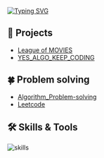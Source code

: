 [![Typing SVG](https://readme-typing-svg.demolab.com/?lines=Hi+there+😊&size=30&color=58a6ff)](https://git.io/typing-svg)
## :seedling: Projects
- <a href="https://github.com/kimsj-git/League_of_MOVIES">League of MOVIES</a>
- <a href="https://github.com/kimsj-git/YES_ALGO_KEEP_CODING">YES_ALGO_KEEP_CODING</a>

## :four_leaf_clover: Problem solving
- <a href="https://github.com/kimsj-git/Algorithm_Problem-solving">Algorithm_Problem-solving</a>
- <a href="https://github.com/kimsj-git/Leetcode">Leetcode</a>

## 🛠️ Skills & Tools
![skills](https://skillicons.dev/icons?i=python,django,javascript,react,vuejs,html,css,nodejs,sqlite,git,github,gitlab,vscode,aws,figma&theme=light)
<!--
**kimsj-git/kimsj-git** is a ✨ _special_ ✨ repository because its `README.md` (this file) appears on your GitHub profile.

Here are some ideas to get you started:

- 🔭 I’m currently working on ...
- 🌱 I’m currently learning ...
- 👯 I’m looking to collaborate on ...
- 🤔 I’m looking for help with ...
- 💬 Ask me about ...
- 📫 How to reach me: ...
- 😄 Pronouns: ...
- ⚡ Fun fact: ...
-->
